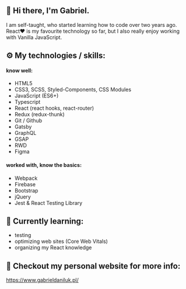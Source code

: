 ## 👋 Hi there, I'm Gabriel.

I am self-taught, who started learning how to code over two years ago. React❤️ is my favourite technology so far, but I also really enjoy working with Vanilla JavaScript. 

## ⚙️ My technologies / skills:

#### know well:

- HTML5
- CSS3, SCSS, Styled-Components, CSS Modules
- JavaScript (ES6+)
- Typescript
- React (react hooks, react-router)
- Redux (redux-thunk)
- Git / Github
- Gatsby
- GraphQL
- GSAP
- RWD
- Figma

#### worked with, know the basics:

- Webpack
- Firebase
- Bootstrap
- jQuery
- Jest & React Testing Library

## 📖 Currently learning:

- testing
- optimizing web sites (Core Web Vitals)
- organizing my React knowledge


## 🚧 Checkout my personal website for more info:

https://www.gabrieldaniluk.pl/

